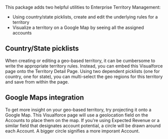 This package adds two helpful utilities to Enterprise Territory Management:
* Using country/state picklists, create and edit the underlying rules for a territory
* Visualize a territory on a Google Map by seeing all the assigned accounts

## Country/State picklists
When creating or editing a geo-based territory, it can be cumbersome to write the appropriate territory rules. Instead, you can embed this Visualforce page onto the Territory Detail Page. Using two dependent picklists (one for country, one for state), you can multi-select the geo regions for this territory and save from within the page.

## Google Maps integration
To get more insight on your geo-based territory, try projecting it onto a Google Map. This Visualforce page will use a geolocation field on the Accounts to place them on the map. If you're using Expected Revenue or a similar field that designates account potential, a circle will be drawn around each Account. A bigger circle signifies a more imporant Account.
